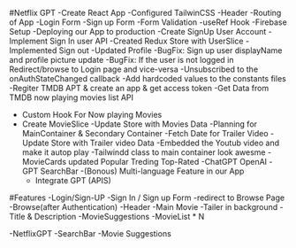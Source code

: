 #Netflix GPT
-Create React App
-Configured TailwinCSS
-Header
-Routing of App
-Login Form
-Sign up Form
-Form Validation
-useRef Hook
-Firebase Setup
-Deploying our App to production
-Create SignUp User Account
-Implement Sign In user API
-Created Redux Store with UserSlice
-Implemented Sign out
-Updated Profile
-BugFix: Sign up user displayName and profile picture update
-BugFix: If the user is not logged in Redirect/browse to Login page and vice-versa
-Unsubscribed to the onAuthStateChanged callback
-Add hardcoded values to the constants files
-Regiter TMDB APT & create an app & get access token
-Get Data from TMDB now playing movies list API

- Custom Hook For Now playing Movies
- Create MovieSlice
  -Update Store with Movies Data
  -Planning for MainContainer & Secondary Container
  -Fetch Date for Trailer Video
  -Update Store with Trailer video Data
  -Embedded the Youtub video and make it autop play
  -Tailwindd class to main container look awesme
  -MovieCards updated Popular Treding Top-Rated
  -ChatGPT OpenAI 
  -GPT SearchBar 
  -(Bonous) Multi-language Feature in our App
  - Integrate GPT (APIS)

#Features
-Login/Sign-UP
-Sign In / Sign up Form
-redirect to Browse Page
-Browse(after Authentication)
-Header
-Main Movie
-Tailer in background
-Title & Description
-MovieSuggestions
-MovieList \* N

-NetflixGPT
-SearchBar
-Movie Suggestions

